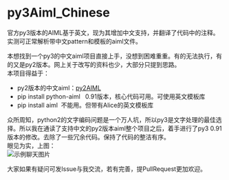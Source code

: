 # py3Aiml_Chinese
官方py3版本的AIML基于英文，现为其增加中文支持，并翻译了代码中的注释。实测可正常解析带中文pattern和模板的aiml文件。

本想找到一个py3的中文aiml项目直接上手，没想到困难重重。有的无法执行，有的又是py2版本。网上关于改写的资料也少，大部分只提到思路。</br>
本项目得益于：
+  py2版本的中文aiml：[py2AIML](https://github.com/andelf/PyAIML)  
+  pip install python-aiml    0.91版本，核心代码可用。可使用英文模板库
+  pip install aiml  不能用。但带有Alice的英文模板库

众所周知，python2的文字编码问题是一个万人坑，所以py3是文字处理的最佳选择。所以我在通读了支持中文的py2版本aiml整个项目之后，着手进行了py3 0.91版本的修改。去除了一些冗余代码。保持了代码的整洁有序。<br>
眼见为实，上图：<br>
![示例聊天图片](https://github.com/yaleimeng/py3Aiml_Chinese/blob/master/alice.png)

大家如果有疑问可发Issue与我交流，若有完善，提PullRequest更加欢迎。
